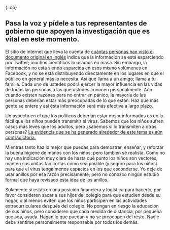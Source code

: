 {:.do}
## Pasa la voz y pídele a tus representantes de gobierno que apoyen la investigación que es vital en este momento.

El sitio de internet que lleva la cuenta de [cuántas personas han visto el documento original en Inglés](https://bit.ly/corona-guidance+) indica que la información se está esparciendo por Twitter; muchos científicos lo usamos en masa. Sin embargo, la información no está siendo esparcida en esos mismo volúmenes en Facebook, y no se está distribuyendo directamente en los lugares en que el público en general más lo necesita. Así que llama a un amigo; llama a tu familia. Cada uno de ustedes podrá ejercer la mayor influencia en las vidas de todas las personas a las que ustedes conocen personalmente. Aún cuando existen razones para no entrar en pánico, la mayoría de las personas deberían estar más preocupadas de lo que están. Haz que más gente se entere y así ésta información será más efectiva a largo plazo.

Un aspecto en el que los políticos deberían estar mejor informados es en lo fácil que los niños pueden transmitir el virus. Sabemos que los niños sufren casos más leves que los adultos, pero ¿sabemos si lo transmiten a otras personas? [La evidencia que se ha generado alrededor de este tema es aún contradictoria.](https://twitter.com/joshmich/status/1236286986161356801)

Mientras tanto haz lo mejor que puedas para demostrar, enseñar, y reforzar la buena higiene de manos con los niños; pero también sé realista. Como no hay una  indicación muy clara de hasta qué punto los niños son vectores, mantén sus uñitas tan cortas como sea posible (y seguro para los niños) para que el virus tenga menos espacios en los que esconderse. Yo deje de usar anillos por esa razón precisamente; pero no conozco ningún estudio formal que haya revisado esta idea de los anillos.

Solamente si estás en una posición financiera y logística para hacerlo, por favor consideren sacar a sus hijos del colegio para que estudien desde su hogar, o al menos eviten que los niños participen en las actividades extracurriculares después del colegio. No pongan en riesgo la educación de sus niños, pero consideren que cada medida de distancia, por pequeña que sea, ayuda. Hagan lo que puedan y no se preocupen del resto. Nadie debe sentirse personalmente responsable por todos los demás.
